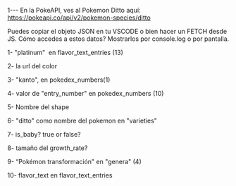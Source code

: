 
1--- En la PokeAPI, ves al Pokemon Ditto aquí:
https://pokeapi.co/api/v2/pokemon-species/ditto

Puedes copiar el objeto JSON en tu VSCODE o bien hacer un FETCH desde JS. Cómo accedes a estos datos?
Mostrarlos por console.log o por pantalla.

1- "platinum"  en flavor_text_entries (13)

2- la url del color

3- "kanto", en pokedex_numbers(1)

4- valor de "entry_number" en pokedex_numbers (10)

5- Nombre del shape

6- "ditto" como nombre del pokemon en "varieties"

7- is_baby? true or false?

8- tamaño del growth_rate?

9- “Pokémon transformación" en "genera" (4)

10- flavor_text en flavor_text_entries